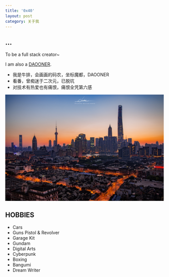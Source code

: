 ```yaml
---
title: '0x40'
layout: post
category: 关于我
---
```


## ...

To be a full stack creator~

I am also a [DAOONER](http://www.daoone.org).

- 我是牛排，会画画的码农，坐标魔都，DAOONER
- 看番，曾痴迷于二次元，已脱坑
- 对技术有热爱也有痛恨，痛恨全凭第六感

![mainbg](assets/img/mainjpg.jpg)

## HOBBIES

- Cars
- Guns Pistol & Revolver
- Garage Kit
- Gundam
- Digital Arts
- Cyberpunk
- Boxing
- Bangumi
- Dream Writer
